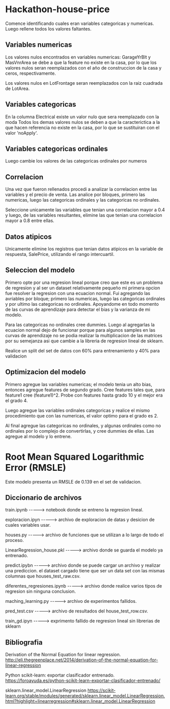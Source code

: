 # Hackathon-house-price

Comence identificando cuales eran variables categoricas y numericas. Luego rellene todos los valores faltantes.

## Variables numericas
 Los valores nulos encontrados en variables numericas: GarageYrBlt y MasVnrArea se debe a que la feature no existe en la casa,
 por lo que los valores nulos seran reemplazados con el año de construccion de la casa y ceros, respectivamente.

 Los valores nulos en LotFrontage seran reemplazados con la raiz cuadrada de LotArea.

## Variables categoricas 
 En la columna Electrical existe un valor nulo que sera reemplazado con la moda
 Todos los demas valores nulos se deben a que la caracterictica a la que hacen referencia no existe en la casa, por lo que se 
 sustituiran con el valor 'noApply'.
 
## Variables categoricas ordinales 
 Luego cambie los valores de las categoricas ordinales por numeros

##  Correlacion 
Una vez que fueron rellenados procedi a analizar la correlacion entre las variables y el precio de venta. Las analice por bloques,
primero las numericas, luego las categoricas ordinales y las categoricas no ordinales.

Seleccione unicamente las variables que tenian una correlacion mayor a 0.4 y luego, de las variables resultantes,
elimine las que tenian una correlacion mayor a 0.8 entre ellas.

##  Datos atipicos 
Unicamente elimine los registros que tenian datos atipicos en la variable de respuesta, SalePrice, utilizando el rango intercuartil. 

##  Seleccion del modelo
Primero opte por una regresion lineal porque creo que este es un problema de regresion y al ser un dataset relativamente pequeño
mi primera opcion fue resolver la regresion con una ecuacion normal. Fui agregando las avriables por bloque; primero las numericas,
luego las categoricas ordinales y por ultimo las categoricas no ordinales. Apoyandome en todo momento de las curvas de aprendizaje 
para detectar el bias y la varianza de mi modelo.

Para las categoricas no ordinales cree dummies. Luego al agregarlas la ecuacion normal dejo de funcionar porque para algunos samples
en las curvas de aprendizaje no se podia realizar la multiplicacion de las matrices por su semejanza asi que cambie a la libreria de
regresion lineal de sklearn.

Realice un split del set de datos con 60% para entrenamiento y 40% para validacion

##  Optimizacion del modelo
Primero agregue las variables numericas; el modelo tenia un alto bias, entonces agregue features de segundo grado. Cree features 
tales que, para feature1 cree (feature1)^2. Probe con features hasta grado 10 y el mejor era el grado 4.

Luego agregue las variables ordinales categoricas y realice el mismo procedimiento que con las numericas, el valor optimo para el 
grado es 2.

Al final agregue las categoricas no ordinales, y algunas ordinales como no ordinales por lo complejo de convertirlas, y cree dummies 
de ellas. Las agregue al modelo y lo entrene.

# Root Mean Squared Logarithmic Error (RMSLE)
Este modelo presenta un RMSLE de 0.139 en el set de validacion.

##  Diccionario de archivos 
train.ipynb                     ----->      notebook donde se entreno la regresion lineal.

exploracion.ipyn                ----->      archivo de exploracion de datas y desicion de cuales variables usar.

houses.py                       ----->      archivo de funciones que se utilizan a lo largo de todo el proceso.

LinearRegression_house.pkl      ----->      archivo donde se guarda el modelo ya entrenado.

predict.ipybn                   ----->      archivo donde se puede cargar un archivo y realizar una prediccion.
el dataset cargado tiene que ser un data set con las mismas columnas que houses_test_raw.csv.

diferentes_regresiones.ipynb    ----->      archivo donde realice varios tipos de regresion sin ninguna conclusion.

maching_learning.py             ----->      archivo de experimentos fallidos.

pred_test.csv                   ----->      archivo de resultados del house_test_row.csv.

train_gd.ipyn                   ----->      exprimento fallido de regresion lineal sin librerias de sklearn


## Bibliografia
Derivation of the Normal Equation for linear regression.
http://eli.thegreenplace.net/2014/derivation-of-the-normal-equation-for-linear-regression

Python scikit-learn: exportar clasificador entrenado.
https://foroayuda.es/python-scikit-learn-exportar-clasificador-entrenado/

sklearn.linear_model.LinearRegression
https://scikit-learn.org/stable/modules/generated/sklearn.linear_model.LinearRegression.html?highlight=linearregression#sklearn.linear_model.LinearRegression